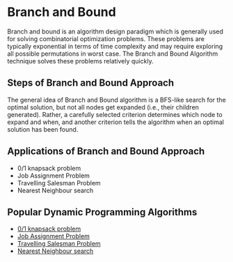 # Branch and Bound

Branch and bound is an algorithm design paradigm which is generally used for solving combinatorial optimization problems. These problems are typically exponential in terms of time complexity and may require exploring all possible permutations in worst case. The Branch and Bound Algorithm technique solves these problems relatively quickly.


## Steps of Branch and Bound Approach
The general idea of Branch and Bound algorithm is a BFS-like search for the optimal solution, but not all nodes get expanded (i.e., their children generated). Rather, a carefully selected criterion determines which node to expand and when, and another criterion tells the algorithm when an optimal solution has been found.

## Applications of Branch and Bound Approach

- 0/1 knapsack problem
- Job Assignment Problem
- Travelling Salesman Problem
- Nearest Neighbour search


## Popular Dynamic Programming Algorithms
* [0/1 knapsack problem](Knapsack%20Problem/README.md)
* [Job Assignment Problem](Not-Added)
* [Travelling Salesman Problem](Not-Added)
* [Nearest Neighbour search](Not-Added)